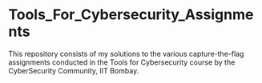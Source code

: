 # Tools_For_Cybersecurity_Assignments

This repository consists of my solutions to the various capture-the-flag assignments conducted in the Tools for Cybersecurity course by the CyberSecurity Community, IIT Bombay.
